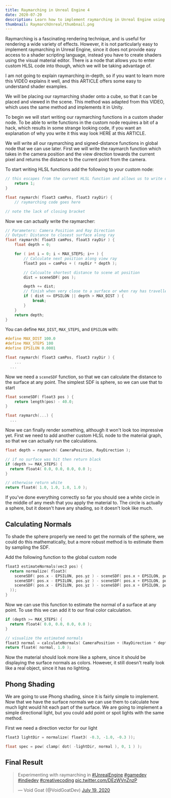 ```yaml
---
title: Raymarching in Unreal Engine 4
date: 2020-07-20
description: Learn how to implement raymarching in Unreal Engine using HLSL in a custom shader node
thumbnail: RaymarchUnreal/thumbnail.png
---
```

Raymarching is a fascinating rendering technique, and is useful for rendering a wide variety of effects. However, it is not particularly easy to implement raymarching in Unreal Engine, since it does not provide easy access to a shader scripting language, instead you have to create shaders using the visual material editor. There is a node that allows you to enter custom HLSL code into though, which we will be taking advantage of.

I am not going to explain raymarching in-depth, so if you want to learn more this VIDEO explains it well, and this ARTICLE offers some easy to understand shader examples.

We will be placing our raymarching shader onto a cube, so that it can be placed and viewed in the scene. This method was adapted from this VIDEO, which uses the same method and implements it in Unity.

To begin we will start writing our raymarching functions in a custom shader node. To be able to write functions in the custom node requires a bit of a hack, which results in some strange looking code, if you want an explanation of why you write it this way look HERE at this ARTICLE.

We will write all our raymarching and signed-distance functions in global node that we can use later. First we will write the raymarch function which takes in the camera position and the view direction towards the current pixel and returns the distance to the current point from the camera.

To start writing HLSL functions add the following to your custom node:

```c
// this escapes from the current HLSL function and allows us to write our own functions
	return 1;
}

float raymarch( float3 camPos, float3 rayDir) {
    // raymarching code goes here

// note the lack of closing bracket
```



Now we can actually write the raymarcher:

```c
// Parameters: Camera Position and Ray Direction
// Output: Distance to closest surface along ray
float raymarch( float3 camPos, float3 rayDir ) {
    float depth = 0;

    for ( int i = 0; i < MAX_STEPS; i++ ) {
      	// Calculate next position along view ray
        float3 pos = camPos + ( rayDir * depth );

        // Calcualte shortest distance to scene at position
        dist = sceneSDF( pos );

        depth += dist;
      	// finish when very close to a surface or when ray has travelled to far
        if ( dist <= EPSILON || depth > MAX_DIST ) {
            break;
        }
    }
    return depth;
}
```

You can define `MAX_DIST`, `MAX_STEPS`, and `EPSILON` with:

```c
#define MAX_DIST 100.0
#define MAX_STEPS 100
#define EPSILON 0.0001

float raymarch( float3 camPos, float3 rayDir ) {
 	...
  ...
```

Now we need a `sceneSDF` function, so that we can calculate the distance to the surface at any point. The simplest SDF is sphere, so we can use that to start

```c
float sceneSDF( float3 pos ) {
 	return length(pos) - 40.0;
}

float raymarch(...) {
  ...
```

Now we can finally render something, although it won't look too impressive yet. First we need to add another custom HLSL node to the material graph, so that we can actually run the calculations.

```c
float depth = raymarch( CameraPosition, RayDirection );

// if no surface was hit then return black
if (depth >= MAX_STEPS) {
  return float4( 0.0, 0.0, 0.0, 0.0 );
}

// otherwise return white
return float4( 1.0, 1.0, 1.0, 1.0 );
```

If you've done everything correctly so far you should see a white circle in the middle of any mesh that you apply the material to. The circle is actually a sphere, but it doesn't have any shading, so it doesn't look like much.

## Calculating Normals

To shade the sphere properly we need to get the normals of the sphere, we could do this mathematically, but a more robust method is to estimate them by sampling the SDF.

Add the following function to the global custom node

```c
float3 estimateNormals(vec3 pos) {
  return normalize( float3(
  	sceneSDF( pos.x - EPSILON, pos.yz ) - sceneSDF( pos.x + EPSILON, pos.yz ),
    sceneSDF( pos.x - EPSILON, pos.yz ) - sceneSDF( pos.x + EPSILON, pos.yz ),
    sceneSDF( pos.x - EPSILON, pos.yz ) - sceneSDF( pos.x + EPSILON, pos.yz )
  ));
}
```

Now we can use this function to estimate the normal of a surface at any point. To use this we can add it to our final color calculation.

```c
if (depth >= MAX_STEPS) {
  return float4( 0.0, 0.0, 0.0, 0.0 );
}

// visualize the estimated normals
float3 normal = calculateNormals( CameraPosition + (RayDirection * depth));
return float4( normal, 1.0 );
```

Now the material should look more like a sphere, since it should be displaying the surface normals as colors. However, it still doesn't really look like a real object, since it has no lighting.

## Phong Shading

We are going to use Phong shading, since it is fairly simple to implement. Now that we have the surface normals we can use them to calculate how much light would hit each part of the surface. We are going to implement a simple directional light, but you could add point or spot lights with the same method.

First we need a direction vector for our light

```c
float3 lightDir = normalize( float3( -0.3, -1.0, -0.3 ));

float spec = pow( clamp( dot( -lightDir, normal ), 0, 1 ) );

```


## Final Result
<blockquote class="twitter-tweet"><p lang="en" dir="ltr">Experimenting with raymarching in <a href="https://twitter.com/hashtag/UnrealEngine?src=hash&amp;ref_src=twsrc%5Etfw">#UnrealEngine</a> <a href="https://twitter.com/hashtag/gamedev?src=hash&amp;ref_src=twsrc%5Etfw">#gamedev</a> <a href="https://twitter.com/hashtag/indiedev?src=hash&amp;ref_src=twsrc%5Etfw">#indiedev</a> <a href="https://twitter.com/hashtag/creativecoding?src=hash&amp;ref_src=twsrc%5Etfw">#creativecoding</a> <a href="https://t.co/DEzWVnZnzP">pic.twitter.com/DEzWVnZnzP</a></p>&mdash; Void Goat (@VoidGoatDev) <a href="https://twitter.com/VoidGoatDev/status/1284916634830942213?ref_src=twsrc%5Etfw">July 19, 2020</a></blockquote> <script async src="https://platform.twitter.com/widgets.js" charset="utf-8"></script>
